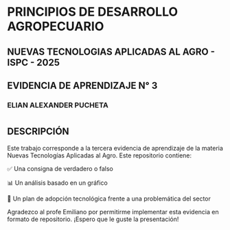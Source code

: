 # PRINCIPIOS DE DESARROLLO AGROPECUARIO
## NUEVAS TECNOLOGIAS APLICADAS AL AGRO - ISPC - 2025

## EVIDENCIA DE APRENDIZAJE N° 3
### ELIAN ALEXANDER PUCHETA

#
## DESCRIPCIÓN

Este trabajo corresponde a la tercera evidencia de aprendizaje de la materia Nuevas Tecnologías Aplicadas al Agro. Este repositorio contiene:

✅ Una consigna de verdadero o falso 

📊 Un análisis basado en un gráfico

🌱 Un plan de adopción tecnológica frente a una problemática del sector

Agradezco al profe Emiliano por permitirme implementar esta evidencia en formato de repositorio. ¡Espero que le guste la presentación!

#
